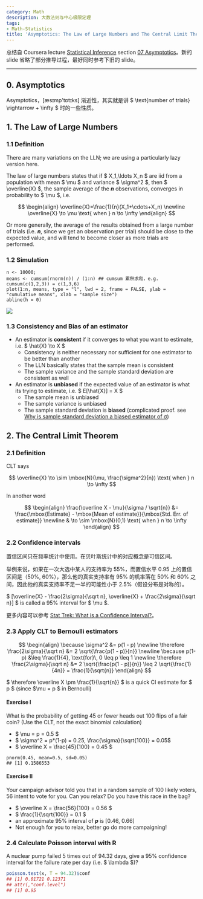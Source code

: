 ```yaml
---
category: Math
description: 大数法则与中心极限定理
tags:
- Math-Statistics
title: 'Asymptotics: The Law of Large Numbers and The Central Limit Theorem'
---
```


总结自 Coursera lecture [Statistical Inference](https://class.coursera.org/statinference-005/lecture) section [07 Asymptotics](https://class.coursera.org/statinference-005/lecture/163)。新的 slide 省略了部分推导过程，最好同时参考下旧的 slide。

-----

## 0. Asymptotics

Asymptotics，[æsɪmp'tɒtɪks] 渐近性，其实就是讲 $ \text{number of trials} \rightarrow + \infty $ 时的一些性质。

## 1. The Law of Large Numbers

### 1.1 Definition

There are many variations on the LLN; we are using a particularly lazy version here.  

The law of large numbers states that if $ X_1,\ldots X_n $ are iid from a population with mean $ \mu $ and variance $ \sigma^2 $, then $ \overline{X} $, the sample average of the _**n**_ observations, converges in probability to $ \mu $, i.e. 

$$
\begin{align}
	\overline{X}=\frac{1}{n}(X_1+\cdots+X_n) \newline
	\overline{X} \to \mu \text{ when } n \to \infty
\end{align}
$$

Or more generally, the average of the results obtained from a large number of trials (i.e. _**n**_, since we get an observation per trial) should be close to the expected value, and will tend to become closer as more trials are performed. 

### 1.2 Simulation

```
n <- 10000; 
means <- cumsum(rnorm(n)) / (1:n) ## cumsum 累积求和，e.g. cumsum(c(1,2,3)) = c(1,3,6)
plot(1:n, means, type = "l", lwd = 2, frame = FALSE, ylab = "cumulative means", xlab = "sample size")
abline(h = 0)
```

![](https://farm2.staticflickr.com/1573/23920546385_2ea1a2edd5_o_d.png)

### 1.3 Consistency and Bias of an estimator

* An estimator is **consistent** if it converges to what you want to estimate, i.e. $ \hat{X} \to X $
	* Consistency is neither necessary nor sufficient for one estimator to be better than another
	* The LLN basically states that the sample mean is consistent
	* The sample variance and the sample standard deviation are consistent as well
* An estimator is **unbiased** if the expected value of an estimator is what its trying to estimate, i.e. $ E[\hat{X}] = X $ 
	* The sample mean is unbiased
	* The sample variance is unbiased
	* The sample standard deviation is **biased** (complicated proof. see [Why is sample standard deviation a biased estimator of σ](http://stats.stackexchange.com/questions/11707/why-is-sample-standard-deviation-a-biased-estimator-of-sigma)\)

## 2. The Central Limit Theorem

### 2.1 Definition

CLT says 

$$
	\overline{X} \to \sim \mbox{N}(\mu, \frac{\sigma^2}{n}) \text{ when } n \to \infty
$$

In another word

$$
\begin{align}
	\frac{\overline X - \mu}{\sigma / \sqrt{n}} 
		&= \frac{\mbox{Estimate} - \mbox{Mean of estimate}}{\mbox{Std. Err. of estimate}} \newline
		& \to \sim \mbox{N}(0,1) \text{ when } n \to \infty
\end{align}
$$

### 2.2 Confidence intervals

置信区间只在频率统计中使用。在贝叶斯统计中的对应概念是可信区间。  

举例来说，如果在一次大选中某人的支持率为 55%，而置信水平 0.95 上的置信区间是（50%, 60%），那么他的真实支持率有 95% 的机率落在 50% 和 60% 之间，因此他的真实支持率不足一半的可能性小于 2.5%（假设分布是对称的）。

$ [\overline{X} - \frac{2\sigma}{\sqrt n}, \overline{X} + \frac{2\sigma}{\sqrt n}] $ is called a 95% interval for $ \mu $. 

更多内容可以参考 [Stat Trek: What is a Confidence Interval?](http://stattrek.com/estimation/confidence-interval.aspx)。

### 2.3 Apply CLT to Bernoulli estimators

$$
\begin{align}
	\because \sigma^2 
		&= p(1 - p) \newline
	\therefore \frac{2\sigma}{\sqrt n} 
		&= 2 \sqrt{\frac{p(1 - p)}{n}} \newline
	\because p(1-p) 
		&\leq \frac{1}{4}, \text{for}\, 0 \leq p \leq 1 \newline
	\therefore \frac{2\sigma}{\sqrt n} 
		&= 2 \sqrt{\frac{p(1 - p)}{n}} \leq 2 \sqrt{\frac{1}{4n}} = \frac{1}{\sqrt{n}}
\end{align}
$$

$ \therefore \overline X \pm \frac{1}{\sqrt{n}} $ is a quick CI estimate for $ p $ (since $\mu = p $ in Bernoulli)

#### Exercise I

What is the probability of getting 45 or fewer heads out 100 flips of a fair coin? (Use the CLT, not the exact binomial calculation)
	
* $ \mu = p = 0.5 $
* $ \sigma^2 = p*(1-p) = 0.25, \frac{\sigma}{\sqrt{100}} = 0.05$
* $ \overline X = \frac{45}{100} = 0.45 $	

```
pnorm(0.45, mean=0.5, sd=0.05)
## [1] 0.1586553
```
	

#### Exercise II

Your campaign advisor told you that in a random sample of 100 likely voters, 56 intent to vote for you. Can you relax? Do you have this race in the bag?

* $ \overline X = \frac{56}{100} = 0.56 $
* $ \frac{1}{\sqrt{100}} = 0.1 $
* an approximate 95% interval of _**p**_ is [0.46, 0.66]
* Not enough for you to relax, better go do more campaigning!

### 2.4 Calculate Poisson interval with R

A nuclear pump failed 5 times out of 94.32 days, give a 95% confidence interval for the failure rate per day (i.e. $ \lambda $)?

```r
poisson.test(x, T = 94.32)$conf
## [1] 0.01721 0.12371
## attr(,"conf.level")
## [1] 0.95
```